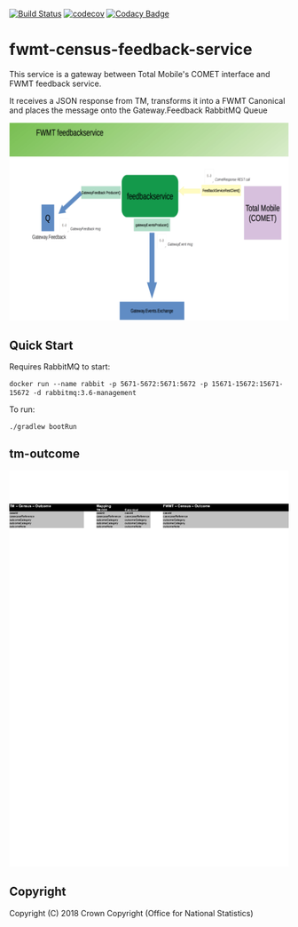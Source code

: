 [![Build Status](https://travis-ci.com/ONSdigital/fwmt-census-feedback-service.svg?branch=master)](https://travis-ci.com/ONSdigital/fwmt-census-feedback-service) [![codecov](https://codecov.io/gh/ONSdigital/fwmt-census-feedback-service/branch/master/graph/badge.svg)](https://codecov.io/gh/ONSdigital/fwmt-census-feedback-service) [![Codacy Badge](https://api.codacy.com/project/badge/Grade/1bad894364ed49f29a41193cf9e1e8ff)](https://www.codacy.com/app/ONSDigital_FWMT/fwmt-census-feedback-service?utm_source=github.com&amp;utm_medium=referral&amp;utm_content=ONSdigital/fwmt-census-feedback-service&amp;utm_campaign=Badge_Grade)


# fwmt-census-feedback-service
This service is a gateway between Total Mobile's COMET interface and FWMT feedback service.

It receives a JSON response from TM, transforms it into a FWMT Canonical and places the message onto the Gateway.Feedback RabbitMQ Queue

![](/feedbackservice-highlevel.png "feedbackservice highlevel diagram")

## Quick Start

Requires RabbitMQ to start:

	docker run --name rabbit -p 5671-5672:5671:5672 -p 15671-15672:15671-15672 -d rabbitmq:3.6-management

To run:

    ./gradlew bootRun

## tm-outcome

![](tm-outcome.png "tm - census - outcome - mapping")

## Copyright
Copyright (C) 2018 Crown Copyright (Office for National Statistics)